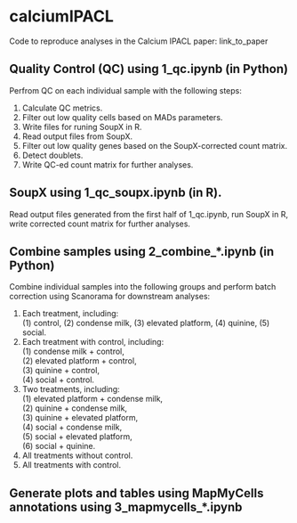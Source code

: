 # calciumIPACL
Code to reproduce analyses in the Calcium IPACL paper: link_to_paper

## Quality Control (QC) using 1_qc.ipynb (in Python)

Perfrom QC on each individual sample with the following steps:
1. Calculate QC metrics.
2. Filter out low quality cells based on MADs parameters.
3. Write files for runing SoupX in R.
4. Read output files from SoupX.
5. Filter out low quality genes based on the SoupX-corrected count matrix.
6. Detect doublets.
7. Write QC-ed count matrix for further analyses.


## SoupX using 1_qc_soupx.ipynb (in R).

Read output files generated from the first half of 1_qc.ipynb, run SoupX in R, write corrected count matrix for further analyses.

## Combine samples using 2_combine_*.ipynb (in Python)
Combine individual samples into the following groups and perform batch correction using Scanorama for downstream analyses:
1. Each treatment, including:<br>
   (1) control, (2) condense milk, (3) elevated platform, (4) quinine, (5) social.
2. Each treatment with control, including:<br>
   (1) condense milk + control,<br>
   (2) elevated platform + control,<br>
   (3) quinine + control,<br>
   (4) social + control.
4. Two treatments, including:<br>
   (1) elevated platform + condense milk,<br>
   (2) quinine + condense milk,<br>
   (3) quinine + elevated platform,<br>
   (4) social + condense milk,<br>
   (5) social + elevated platform,<br>
   (6) social + quinine.
5. All treatments without control.
6. All treatments with control.

## Generate plots and tables using MapMyCells annotations using 3_mapmycells_*.ipynb



